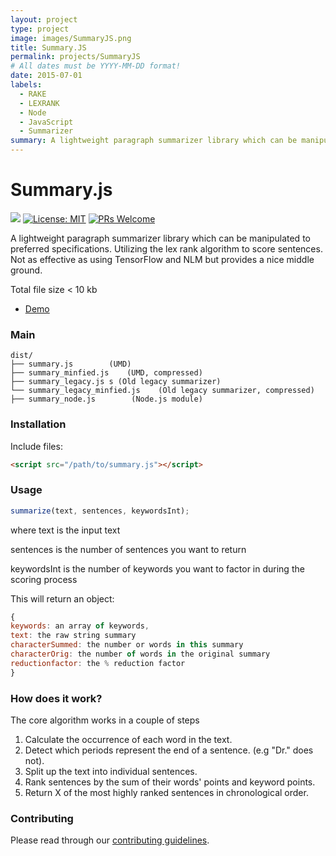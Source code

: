 ```yaml
---
layout: project
type: project
image: images/SummaryJS.png
title: Summary.JS
permalink: projects/SummaryJS
# All dates must be YYYY-MM-DD format!
date: 2015-07-01
labels:
  - RAKE
  - LEXRANK
  - Node
  - JavaScript
  - Summarizer
summary: A lightweight paragraph summarizer library which can be manipulated to preferred specifications.
---
```



# Summary.js #
![](https://api.travis-ci.org/Lian-D/Summary.JS.svg?branch=master) [![License: MIT](https://img.shields.io/badge/License-MIT-yellow.svg)](https://opensource.org/licenses/MIT)
[![PRs Welcome](https://img.shields.io/badge/PRs-welcome-brightgreen.svg?style=flat-square)](http://makeapullrequest.com)


A lightweight paragraph summarizer library which can be manipulated to preferred specifications. Utilizing the lex rank algorithm to score sentences. Not as effective as using TensorFlow and NLM but provides a nice middle ground.

Total file size < 10 kb

- [Demo](https://lian-d.github.io/Summary.js/)


### Main

 ```text
dist/
├── summary.js        (UMD)
├── summary_minfied.js    (UMD, compressed)
├── summary_legacy.js s (Old legacy summarizer)
└── summary_legacy_minfied.js    (Old legacy summarizer, compressed)
├── summary_node.js        (Node.js module)
```
### Installation
Include files:

```html
<script src="/path/to/summary.js"></script>

```
### Usage
```js
summarize(text, sentences, keywordsInt);
```
where text is the input text

sentences is the number of sentences you want to return

keywordsInt is the number of keywords you want to factor in during the scoring process

This will return an object:
```js
{
keywords: an array of keywords,
text: the raw string summary
characterSummed: the number or words in this summary
characterOrig: the number of words in the original summary
reductionfactor: the % reduction factor
}
```
### How does it work?
The core algorithm works in a couple of steps
1. Calculate the occurrence of each word in the text.
2. Detect which periods represent the end of a sentence. (e.g "Dr." does not).
3. Split up the text into individual sentences.
4. Rank sentences by the sum of their words' points and keyword points.
5. Return X of the most highly ranked sentences in chronological order.

### Contributing

Please read through our [contributing guidelines](CONTRIBUTING.md).


